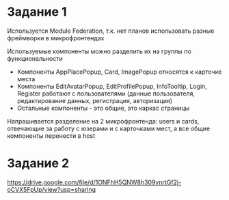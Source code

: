 # Задание 1

Используется Module Federation, т.к. нет планов использовать разные фреймворки в микрофронтендах

Используемые компоненты можно разделить их на группы по функциональности
* Компоненты AppPlacePopup, Card, ImagePopup относятся к карточке места
* Компоненты EditAvatarPopup, EditProfilePopup, InfoTooltip, Login, Register работают с пользователями (данные пользователя,
редактирование данных, регистрация, авторизация)
* Остальные компоненты - это общие, это каркас страницы

Напрашивается разделение на 2 микрофронтенда: users и сards, отвечающие за работу с юзерами и с карточками мест,
а все общие компоненты перенести в host

# Задание 2

https://drive.google.com/file/d/1ONFhH5QNW8h309vnrtGf2j-oCVX5FpUp/view?usp=sharing

